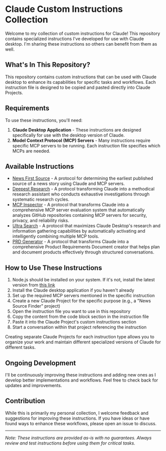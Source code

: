 # Claude Custom Instructions Collection

Welcome to my collection of custom instructions for Claude! This repository contains specialized instructions I've developed for use with Claude desktop. I'm sharing these instructions so others can benefit from them as well.

## What's In This Repository?

This repository contains custom instructions that can be used with Claude desktop to enhance its capabilities for specific tasks and workflows. Each instruction file is designed to be copied and pasted directly into Claude Projects.

## Requirements

To use these instructions, you'll need:

1. **Claude Desktop Application** - These instructions are designed specifically for use with the desktop version of Claude.
2. **Model Context Protocol (MCP) Servers** - Many instructions require specific MCP servers to be running. Each instruction file specifies which MCPs are needed.

## Available Instructions

- [News First Source](./News-First-Source.md) - A protocol for determining the earliest published source of a news story using Claude and MCP servers.
- [Deepest Research](./Deepest-Research.md) - A protocol transforming Claude into a methodical research assistant who conducts exhaustive investigations through systematic research cycles.
- [MCP Inspector](./MCP-Inspector.md) - A protocol that transforms Claude into a comprehensive MCP server evaluation system that automatically analyzes GitHub repositories containing MCP servers for security, privacy, and reliability risks.
- [Ultra Search](./Ultra-Search.md) - A protocol that maximizes Claude Desktop's research and information gathering capabilities by automatically activating and intelligently combining multiple MCP tools.
- [PRD Generator](./PRD-Generator.md) - A protocol that transforms Claude into a comprehensive Product Requirements Document creator that helps plan and document products effectively through structured conversations.

## How to Use These Instructions

1. Node.js should be installed on your system. If it's not, install the latest version from [this link](https://nodejs.org/en/download)
2. Install the Claude desktop application if you haven't already
3. Set up the required MCP servers mentioned in the specific instruction
4. Create a new Claude Project for the specific purpose (e.g., a "News Source Finder" project)
5. Open the instruction file you want to use in this repository
6. Copy the content from the code block section in the instruction file
7. Paste it into the Claude Project's custom instructions section
8. Start a conversation within that project referencing the instruction

Creating separate Claude Projects for each instruction type allows you to organize your work and maintain different specialized versions of Claude for different tasks.

## Ongoing Development

I'll be continuously improving these instructions and adding new ones as I develop better implementations and workflows. Feel free to check back for updates and improvements.

## Contribution

While this is primarily my personal collection, I welcome feedback and suggestions for improving these instructions. If you have ideas or have found ways to enhance these workflows, please open an issue to discuss.

---

*Note: These instructions are provided as-is with no guarantees. Always review and test instructions before using them for critical tasks.*